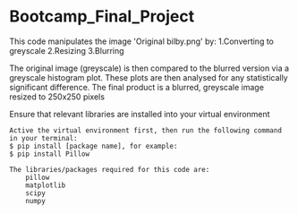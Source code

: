 # Bootcamp_Final_Project
This code manipulates the image 'Original bilby.png' by:
    1.Converting to greyscale
    2.Resizing
    3.Blurring

The original image (greyscale) is then compared to the blurred version via a greyscale histogram plot. These plots are then analysed for any statistically significant difference. The final product is a blurred, greyscale image resized to 250x250 pixels


Ensure that relevant libraries are installed into your virtual environment
    
    Active the virtual environment first, then run the following command in your terminal:
    $ pip install [package name], for example:
    $ pip install Pillow

    The libraries/packages required for this code are:
        pillow
        matplotlib
        scipy
        numpy